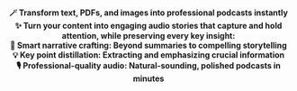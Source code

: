<p style="text-align:center">
  <strong>🪄 Transform text, PDFs, and images into professional podcasts instantly ✨ Turn your content into engaging audio stories that capture and hold attention, while preserving every key insight:
    <br>🤖 Smart narrative crafting: Beyond summaries to compelling storytelling
    <br>💡 Key point distillation: Extracting and emphasizing crucial information
    <br>🎙️ Professional-quality audio: Natural-sounding, polished podcasts in minutes</strong>
</p>
